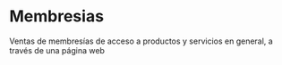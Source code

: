 # Membresias
Ventas de membresías de acceso a productos y servicios en general, a través de una página web
